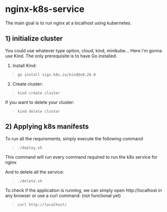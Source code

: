 # nginx-k8s-service

The main goal is to run nginx at a localhost using kubernetes.
<h2>1) initialize cluster</h2>
You could use whatever type option, cloud, kind, minikube...
Here i'm gonna use Kind.
The only prerequisite is to have Go installed.

1) Install Kind:
>     go install sigs.k8s.io/kind@v0.26.0

2) Create cluster:
>     kind create cluster

If you want to delete your cluster:
>     kind delete cluster

<h2>2) Applying k8s manifests</h2>
To run all the requirements, simply execute the following command

>     ./deploy.sh
This command will run every command required to run the k8s service for nginx

And to delete all the service:
>     ./delete.sh

To check if the application is running, we can simply open http://localhost in any browser or use a curl command: (not functional yet)

>     curl http://localhost/